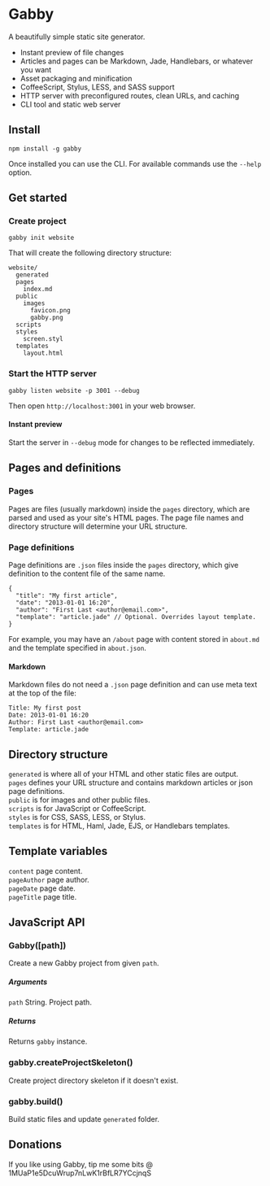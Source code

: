 Gabby
=====

A beautifully simple static site generator.

* Instant preview of file changes
* Articles and pages can be Markdown, Jade, Handlebars, or whatever you want
* Asset packaging and minification
* CoffeeScript, Stylus, LESS, and SASS support
* HTTP server with preconfigured routes, clean URLs, and caching
* CLI tool and static web server


Install
-------

    npm install -g gabby

Once installed you can use the CLI. For available commands use the
```--help``` option.


Get started
-----------

### Create project

    gabby init website

That will create the following directory structure:

    website/
      generated
      pages
        index.md
      public
        images
          favicon.png
          gabby.png
      scripts
      styles
        screen.styl
      templates
        layout.html

### Start the HTTP server

    gabby listen website -p 3001 --debug

Then open ```http://localhost:3001``` in your web browser.

#### Instant preview

Start the server in ```--debug``` mode for changes to be reflected immediately.


Pages and definitions
--------------------------

### Pages

Pages are files (usually markdown) inside the ```pages```
directory, which are parsed and used as your site's HTML pages. The page file
names and directory structure will determine your URL structure.

### Page definitions

Page definitions are ```.json``` files inside the ```pages``` directory, which
give definition to the content file of the same name.

    {
      "title": "My first article",
      "date": "2013-01-01 16:20",
      "author": "First Last <author@email.com>",
      "template": "article.jade" // Optional. Overrides layout template.
    }

For example, you may have an ```/about``` page with content stored in ```about.md```
and the template specified in ```about.json```.

#### Markdown

Markdown files do not need a ```.json``` page definition and can use meta
text at the top of the file:

    Title: My first post
    Date: 2013-01-01 16:20
    Author: First Last <author@email.com>
    Template: article.jade


Directory structure
-------------------

```generated``` is where all of your HTML and other static files are output.  
```pages``` defines your URL structure and contains markdown articles or json
page definitions.  
```public``` is for images and other public files.  
```scripts``` is for JavaScript or CoffeeScript.  
```styles``` is for CSS, SASS, LESS, or Stylus.  
```templates``` is for HTML, Haml, Jade, EJS, or Handlebars templates.


Template variables
------------------

```content``` page content.  
```pageAuthor``` page author.  
```pageDate``` page date.  
```pageTitle``` page title.


JavaScript API
--------------

### Gabby([path])

Create a new Gabby project from given ```path```.

##### Arguments

```path``` String. Project path.

##### Returns

Returns ```gabby``` instance.

### gabby.createProjectSkeleton()

Create project directory skeleton if it doesn't exist.

### gabby.build()

Build static files and update ```generated``` folder.


Donations
---------

If you like using Gabby, tip me some bits @ 1MUaP1e5DcuWrup7nLwK1rBfLR7YCcjnqS
